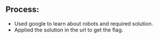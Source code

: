 ## Process:
- Used google to learn about robots and required solution.
- Applied the solution in the url to get the flag.